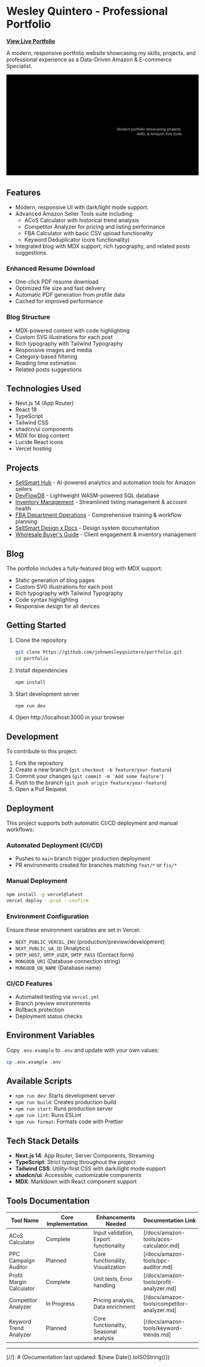 # Wesley Quintero - Professional Portfolio

**[View Live Portfolio](https://wesleyquintero.vercel.app/)**

A modern, responsive portfolio website showcasing my skills, projects, and professional experience as a Data-Driven Amazon & E-commerce Specialist.

![Portfolio Preview](public/portfolio-preview.svg)

## Features

- Modern, responsive UI with dark/light mode support.
- Advanced Amazon Seller Tools suite including:
  - ACoS Calculator with historical trend analysis
  - Competitor Analyzer for pricing and listing performance
  - FBA Calculator with basic CSV upload functionality
  - Keyword Deduplicator (core functionality)
- Integrated blog with MDX support, rich typography, and related posts suggestions.

### Enhanced Resume Download

- One-click PDF resume download
- Optimized file size and fast delivery
- Automatic PDF generation from profile data
- Cached for improved performance

### Blog Structure

- MDX-powered content with code highlighting
- Custom SVG illustrations for each post
- Rich typography with Tailwind Typography
- Responsive images and media
- Category-based filtering
- Reading time estimation
- Related posts suggestions

## Technologies Used

- Next.js 14 (App Router)
- React 18
- TypeScript
- Tailwind CSS
- shadcn/ui components
- MDX for blog content
- Lucide React icons
- Vercel hosting

## Projects

- [SellSmart Hub](https://sellsmart-hub.vercel.app/) - AI-powered analytics and automation tools for Amazon sellers
- [DevFlowDB](https://devflowdb.vercel.app/) - Lightweight WASM-powered SQL database
- [Inventory Management](https://sellsmart-docs.vercel.app/) - Streamlined listing management & account health
- [FBA Department Operations](https://sellsmart-docs.vercel.app/) - Comprehensive training & workflow planning
- [SellSmart Design x Docs](https://sellsmart-docs.vercel.app/) - Design system documentation
- [Wholesale Buyer's Guide](https://sellsmart-docs.vercel.app/) - Client engagement & inventory management

## Blog

The portfolio includes a fully-featured blog with MDX support:

- Static generation of blog pages
- Custom SVG illustrations for each post
- Rich typography with Tailwind Typography
- Code syntax highlighting
- Responsive design for all devices

## Getting Started

1. Clone the repository

   ```bash
   git clone https://github.com/johnwesleyquintero/portfolio.git
   cd portfolio
   ```

2. Install dependencies

   ```bash
   npm install
   ```

3. Start development server

   ```bash
   npm run dev
   ```

4. Open http://localhost:3000 in your browser

## Development

To contribute to this project:

1. Fork the repository
2. Create a new branch (`git checkout -b feature/your-feature`)
3. Commit your changes (`git commit -m 'Add some feature'`)
4. Push to the branch (`git push origin feature/your-feature`)
5. Open a Pull Request

## Deployment

This project supports both automatic CI/CD deployment and manual workflows:

### Automated Deployment (CI/CD)

- Pushes to `main` branch trigger production deployment
- PR environments created for branches matching `feat/*` or `fix/*`

### Manual Deployment

```bash
npm install -g vercel@latest
vercel deploy --prod --confirm
```

### Environment Configuration

Ensure these environment variables are set in Vercel:

- `NEXT_PUBLIC_VERCEL_ENV` (production/preview/development)
- `NEXT_PUBLIC_GA_ID` (Analytics)
- `SMTP_HOST`, `SMTP_USER`, `SMTP_PASS` (Contact form)
- `MONGODB_URI` (Database connection string)
- `MONGODB_DB_NAME` (Database name)

### CI/CD Features

- Automated testing via `vercel.yml`
- Branch preview environments
- Rollback protection
- Deployment status checks

## Environment Variables

Copy `.env.example` to `.env` and update with your own values:

```bash
cp .env.example .env
```

## Available Scripts

- `npm run dev`: Starts development server
- `npm run build`: Creates production build
- `npm run start`: Runs production server
- `npm run lint`: Runs ESLint
- `npm run format`: Formats code with Prettier

## Tech Stack Details

- **Next.js 14**: App Router, Server Components, Streaming
- **TypeScript**: Strict typing throughout the project
- **Tailwind CSS**: Utility-first CSS with dark/light mode support
- **shadcn/ui**: Accessible, customizable components
- **MDX**: Markdown with React component support

## Tools Documentation

| Tool Name                | Core Implementation | Enhancements Needed                    | Documentation Link                          |
| ------------------------ | ------------------- | -------------------------------------- | ------------------------------------------- |
| ACoS Calculator          | Complete            | Input validation, Export functionality | [/docs/amazon-tools/acos-calculator.md]     |
| PPC Campaign Auditor     | Planned             | Core functionality, Visualization      | [/docs/amazon-tools/ppc-auditor.md]         |
| Profit Margin Calculator | Complete            | Unit tests, Error handling             | [/docs/amazon-tools/profit-analyzer.md]     |
| Competitor Analyzer      | In Progress         | Pricing analysis, Data enrichment      | [/docs/amazon-tools/competitor-analyzer.md] |
| Keyword Trend Analyzer   | Planned             | Core functionality, Seasonal analysis  | [/docs/amazon-tools/keyword-trends.md]      |

---

[//]: # (Documentation last updated: ${new Date().toISOString()})
